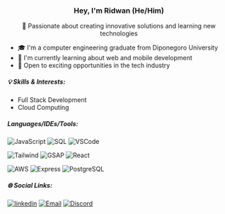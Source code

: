 ### <p align="center"> Hey, I'm Ridwan (He/Him)</p>

<p align="center">
  🚀 Passionate about creating innovative solutions and learning new technologies
</p>

- 🎓 I'm a computer engineering graduate from Diponegoro University
- 🌱 I'm currently learning about web and mobile development
- 💼 Open to exciting opportunities in the tech industry

##### 💡 Skills & Interests:
- Full Stack Development
- Cloud Computing


##### Languages/IDEs/Tools:
![JavaScript](https://img.shields.io/badge/-JavaScript-black?style=flat-square&logo=javascript)
![SQL](https://img.shields.io/badge/-SQL-black?style=flat-square&logo=mysql)
![VSCode](https://img.shields.io/badge/-VSCode-black?style=flat-square&logo=visualstudiocode)

![Tailwind](https://img.shields.io/badge/-Tailwind-black?style=flat-square&logo=tailwindcss)
![GSAP](https://img.shields.io/badge/-GSAP-black?style=flat-square&logo=greensock)
![React](https://img.shields.io/badge/-React-black?style=flat-square&logo=react)

![AWS](https://img.shields.io/badge/-AWS-black?style=flat-square&logo=amazon)
![Express](https://img.shields.io/badge/-Express-black?style=flat-square&logo=express)
![PostgreSQL](https://img.shields.io/badge/-PostgreSQL-black?style=flat-square&logo=postgresql)

##### 🌐 Social Links:

[![linkedin](https://img.shields.io/badge/-linkedin-424549?style=flat-square&logo=linkedin)](https://www.linkedin.com/in/mmadwn/)
[![Email](https://img.shields.io/badge/-Email-424549?style=flat-square&logo=gmail)](mailto:muh.rdwan.u@gmail.com)
[![Discord](https://img.shields.io/badge/-Discord-424549?style=flat-square&logo=discord)](https://discord.com/users/357946202672726016)

